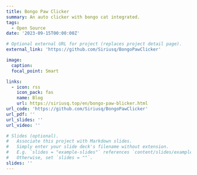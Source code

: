 ```yaml
---
title: Bongo Paw Clicker
summary: An auto clicker with bongo cat integrated.
tags:
  - Open Source
date: '2023-09-15T00:00:00Z'

# Optional external URL for project (replaces project detail page).
external_link: 'https://github.com/Siriusq/BongoPawClicker'

image:
  caption: 
  focal_point: Smart

links:
  - icon: rss
    icon_pack: fas
    name: Blog
    url: https://siriusq.top/en/bongo-paw-blicker.html
url_code: 'https://github.com/Siriusq/BongoPawClicker'
url_pdf: ''
url_slides: ''
url_video: ''

# Slides (optional).
#   Associate this project with Markdown slides.
#   Simply enter your slide deck's filename without extension.
#   E.g. `slides = "example-slides"` references `content/slides/example-slides.md`.
#   Otherwise, set `slides = ""`.
slides: ''
---
```

